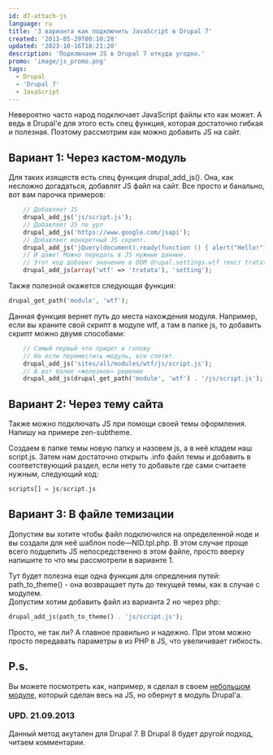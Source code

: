 ```yaml
---
id: d7-attach-js
language: ru
title: '3 варианта как подключить JavaScript в Drupal 7'
created: '2013-05-29T00:10:28'
updated: '2023-10-16T18:21:20'
description: 'Подключаем JS в Drupal 7 откуда угодно.'
promo: 'image/js_promo.png'
tags:
  - Drupal
  - 'Drupal 7'
  - JavaScript
---
```


Невероятно часто народ подключает JavaScript файлы кто как может. А ведь в
Drupal'e для этого есть спец функция, которая достаточно гибкая и полезная.
Поэтому рассмотрим как можно добавить JS на сайт.

## Вариант 1: Через кастом-модуль

Для таких изяществ есть спец функция drupal_add_js(). Она, как несложно
догадаться, добавлят JS файл на сайт. Все просто и банально, вот вам парочка
примеров:

```php
    // Добавляет JS
    drupal_add_js('js/script.js');
    // Добавляет JS по урл
    drupal_add_js('https://www.google.com/jsapi');
    // Добавляет конкретный JS скрипт.
    drupal_add_js('jQuery(document).ready(function () { alert("Hello!"); });');
    // И даже! Можно передать в JS нужные данные.
    // Этот код добавит значение в DOM drupal.settings.wtf текст tratata. Разумеется он будет доступен из Javascript.
    drupal_add_js(array('wtf' => 'tratata'), 'setting');
```

Также полезной окажется следующая функция:

```php
drupal_get_path('module', 'wtf');
```

Данная функция вернет путь до места нахождения модуля. Например, если вы храните
свой скрипт в модуле wtf, а там в папке js, то добавить скрипт можно двумя
способами:

```php
    // Самый первый что придет в голову
    // Но если переместить модуль, все слетит.
    drupal_add_js('sites/all/modules/wtf/js/script.js');
    // А вот более «железное» решение
    drupal_add_js(drupal_get_path('module', 'wtf') . '/js/script.js');
```

## Вариант 2: Через тему сайта

Также можно подключать JS при помощи своей темы оформления. Напишу на примере
zen-subtheme.

Создаем в папке темы новую папку и назовем js, а в неё кладем наш script.js.
Затем нам достаточно открыть .info файл темы и добавить в соответствующий
раздел, если нету то добавьте где сами считаете нужным, следующий код:

```php
scripts[] = js/script.js
```

## Вариант 3: В файле темизации

Допустим вы хотите чтобы файл подключился на определенной ноде и вы создали для
неё шаблон node—NID.tpl.php. В этом случае проще всего подцепить JS
непосредственно в этом файле, просто вверху напишите то что мы рассмотрели в
варианте 1.

Тут будет полезна еще одна функция для опредления путей: path_to_theme() - она
возвращает путь до текущей темы, как в случае с модулем.  
Допустим хотим добавить файл из варианта 2 но через php:

```php
drupal_add_js(path_to_theme() . 'js/script.js');
```

Просто, не так ли? А главное правильно и надежно. При этом можно просто
передавать параметры в из PHP в JS, что увеличивает гибкость.

## P.s.

Вы можете посмотреть как, например, я сделал в
своем [небольшом модуле](https://github.com/Niklan/Mappy), который сделан весь
на JS, но обернут в модуль Drupal'a.

### UPD. 21.09.2013

Данный метод акутален для Drupal 7. В Drupal 8 будет другой подход, читаем
комментарии.
